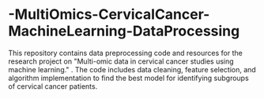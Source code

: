 # -MultiOmics-CervicalCancer-MachineLearning-DataProcessing
This repository contains data preprocessing code and resources for the research project on "Multi-omic data in cervical cancer studies using machine learning." . The code includes data cleaning, feature selection, and algorithm implementation to find the best model for identifying subgroups of cervical cancer patients.
